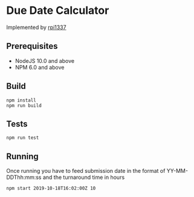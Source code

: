 # Due Date Calculator

Implemented by [rpi1337](https://twitter.com/rpi1337)


## Prerequisites

 - NodeJS 10.0 and above
 - NPM 6.0 and above


## Build

```
npm install
npm run build
```

## Tests

```
npm run test
 ```
## Running

Once running you have to feed submission date in the format of YY-MM-DDThh:mm:ss and the turnaround time in hours 

```
npm start 2019-10-18T16:02:00Z 10
```
